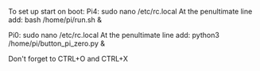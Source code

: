 
To set up start on boot:
Pi4: sudo nano /etc/rc.local
At the penultimate line add: bash /home/pi/run.sh &

Pi0: sudo nano /etc/rc.local
At the penultimate line add: python3 /home/pi/button_pi_zero.py &

Don't forget to CTRL+O and CTRL+X
